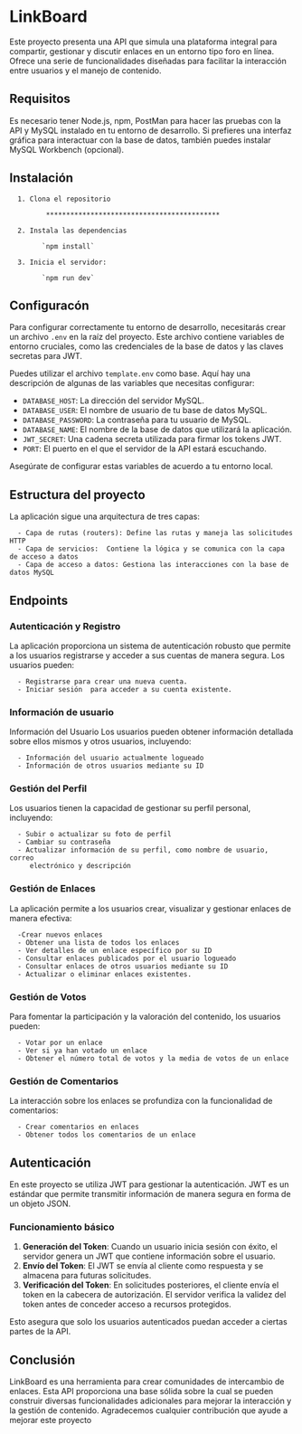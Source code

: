 # LinkBoard

Este proyecto presenta una API que simula una plataforma integral para compartir, gestionar y discutir enlaces en un entorno tipo foro en línea. Ofrece una serie de funcionalidades diseñadas para facilitar la interacción entre usuarios y el manejo de contenido. 


## Requisitos
Es necesario tener Node.js, npm, PostMan para hacer las pruebas con la API y MySQL instalado en tu entorno de desarrollo. Si prefieres una interfaz gráfica para interactuar con la base de datos, también puedes instalar MySQL Workbench (opcional).



## Instalación

      1. Clona el repositorio

             *******************************************

      2. Instala las dependencias

            `npm install`

      3. Inicia el servidor:

            `npm run dev`


## Configuracón
Para configurar correctamente tu entorno de desarrollo, necesitarás crear un archivo `.env` en la raíz del proyecto. Este archivo contiene variables de entorno cruciales, como las credenciales de la base de datos y las claves secretas para JWT.

Puedes utilizar el archivo `template.env` como base. Aquí hay una descripción de algunas de las variables que necesitas configurar:

- `DATABASE_HOST`: La dirección del servidor MySQL.
- `DATABASE_USER`: El nombre de usuario de tu base de datos MySQL.
- `DATABASE_PASSWORD`: La contraseña para tu usuario de MySQL.
- `DATABASE_NAME`: El nombre de la base de datos que utilizará la aplicación.
- `JWT_SECRET`: Una cadena secreta utilizada para firmar los tokens JWT.
- `PORT`: El puerto en el que el servidor de la API estará escuchando.

Asegúrate de configurar estas variables de acuerdo a tu entorno local.



## Estructura del proyecto

La aplicación sigue una arquitectura de tres capas:

      - Capa de rutas (routers): Define las rutas y maneja las solicitudes HTTP
      - Capa de servicios:  Contiene la lógica y se comunica con la capa de acceso a datos
      - Capa de acceso a datos: Gestiona las interacciones con la base de datos MySQL 


## Endpoints

### Autenticación y Registro
La aplicación proporciona un sistema de autenticación robusto que permite a los usuarios registrarse y acceder a sus cuentas de manera segura. Los usuarios pueden:

      - Registrarse para crear una nueva cuenta.
      - Iniciar sesión  para acceder a su cuenta existente.


### Información de usuario
Información del Usuario
Los usuarios pueden obtener información detallada sobre ellos mismos y otros usuarios, incluyendo:

      - Información del usuario actualmente logueado
      - Información de otros usuarios mediante su ID 




### Gestión del Perfil
Los usuarios tienen la capacidad de gestionar su perfil personal, incluyendo:

      - Subir o actualizar su foto de perfil
      - Cambiar su contraseña
      - Actualizar información de su perfil, como nombre de usuario, correo   
         electrónico y descripción


### Gestión de Enlaces
La aplicación permite a los usuarios crear, visualizar y gestionar enlaces de manera efectiva:

      -Crear nuevos enlaces 
      - Obtener una lista de todos los enlaces 
      - Ver detalles de un enlace específico por su ID
      - Consultar enlaces publicados por el usuario logueado
      - Consultar enlaces de otros usuarios mediante su ID
      - Actualizar o eliminar enlaces existentes.


### Gestión de Votos
Para fomentar la participación y la valoración del contenido, los usuarios pueden:

      - Votar por un enlace
      - Ver si ya han votado un enlace
      - Obtener el número total de votos y la media de votos de un enlace


### Gestión de Comentarios
La interacción sobre los enlaces se profundiza con la funcionalidad de comentarios:

      - Crear comentarios en enlaces
      - Obtener todos los comentarios de un enlace


## Autenticación
En este proyecto se utiliza JWT para gestionar la autenticación. JWT es un estándar que permite transmitir información de manera segura en forma de un objeto JSON.

### Funcionamiento básico
1. **Generación del Token**: Cuando un usuario inicia sesión con éxito, el servidor genera un JWT que contiene información sobre el usuario.
2. **Envío del Token**: El JWT se envía al cliente como respuesta y se almacena para futuras solicitudes.
3. **Verificación del Token**: En solicitudes posteriores, el cliente envía el token en la cabecera de autorización. El servidor verifica la validez del token antes de conceder acceso a recursos protegidos.

Esto asegura que solo los usuarios autenticados puedan acceder a ciertas partes de la API.




## Conclusión
LinkBoard es una herramienta para crear comunidades de intercambio de enlaces. Esta API proporciona una base sólida sobre la cual se pueden construir diversas funcionalidades adicionales para mejorar la interacción y la gestión de contenido. Agradecemos cualquier contribución que ayude a mejorar este proyecto






